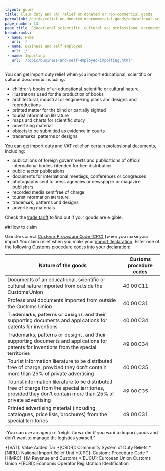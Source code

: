 ```yaml
---
layout: guide
title: Claim duty and VAT relief on donated or non-commercial goods
permalink: /guide/relief-on-donated-noncommercial-goods/educational-scientific-cultural-professional-documents.html
page_number: 13
page_title: Educational scientific, cultural and professional documents
breadcrumbs:
 - name: Home
   url: '/'
 - name: Business and self employed
   url: '/'
 - name: Importing
   url: '/topic/business-and-self-employed/importing.html'   
---
```


You can get import duty relief when you import educational, scientific or cultural documents including:

- children’s books of an educational, scientific or cultural nature
- illustrations used for the production of books
- architectural, industrial or engineering plans and designs and reproductions
- printed matter for the blind or partially sighted
- tourist information literature
- maps and charts for scientific study
- advertising material 
- objects to be submitted as evidence in courts
- trademarks, patterns or designs

You can get import duty and VAT relief on certain professional documents, including:

- publications of foreign governments and publications of official international bodies intended for free distribution
- public sector publications
- documents for international meetings, conferences or congresses
- photographs sent to press agencies or newspaper or magazine publishers
- recorded media sent free of charge
- tourist information literature
- trademark, patterns and designs
- advertising materials

Check the [trade tariff](/start/trade-tariff.html) to find out if your goods are eligible. 

##How to claim

Use the correct [Customs Procedure Code (CPC)](/start/trade-tariff.html) [when you make your import You claim relief when you make your [import declaration](/guide/import-goods-outside-eu/overview.html). Enter one of the following Customs procedure codes into your declaration: 

Nature of the goods | Customs procedure codes
-|-
Documents of an educational, scientific or cultural nature imported from outside the Customs Union | 40 00 C11
Professional documents imported from outside the Customs Union | 40 00 C31
Trademarks, patterns or designs, and their supporting documents and applications for patents for inventions | 40 00 C34
Trademarks, patterns or designs, and their supporting documents and applications for patents for inventions from the special territories | 49 00 C34
Tourist information literature to be distributed free of charge, provided they don’t contain more than 25% of private advertising | 40 00 C35
Tourist information literature to be distributed free of charge from the special territories, provided they don’t contain more than 25% of private advertising | 49 00 C35
Printed advertising material (including catalogues, price lists, brochures) from the special territories | 49 00 C31

^You can use an agent or freight forwarder if you want to import goods and don’t want to manage the logistics yourself.^

*[VAT]: Value Added Tax
*[CSDR]: Community System of Duty Reliefs
*[NIRU]: National Import Relief Unit
*[CPC]: Customs Procedure Code
*[HMRC]: HM Revenue and Customs
*[EUCU]: European Union Customs Union
*[EORI]: Economic Operator Registration Identification
